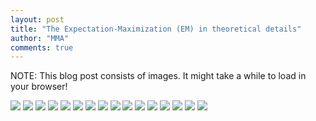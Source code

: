 ```yaml
---
layout: post
title: "The Expectation-Maximization (EM) in theoretical details"
author: "MMA"
comments: true
---
```


NOTE: This blog post consists of images. It might take a while to load in your browser!

![](https://github.com/mmuratarat/mmuratarat.github.io/blob/master/_posts/images/DOC111319-11132019140510-01.png?raw=true)
![](https://github.com/mmuratarat/mmuratarat.github.io/blob/master/_posts/images/DOC111319-11132019140510-02.png?raw=true)
![](https://github.com/mmuratarat/mmuratarat.github.io/blob/master/_posts/images/DOC111319-11132019140510-03.png?raw=true)
![](https://github.com/mmuratarat/mmuratarat.github.io/blob/master/_posts/images/DOC111319-11132019140510-04.png?raw=true)
![](https://github.com/mmuratarat/mmuratarat.github.io/blob/master/_posts/images/DOC111319-11132019140510-05.png?raw=true)
![](https://github.com/mmuratarat/mmuratarat.github.io/blob/master/_posts/images/DOC111319-11132019140510-06.png?raw=true)
![](https://github.com/mmuratarat/mmuratarat.github.io/blob/master/_posts/images/DOC111319-11132019140510-07.png?raw=true)
![](https://github.com/mmuratarat/mmuratarat.github.io/blob/master/_posts/images/DOC111319-11132019140510-08.png?raw=true)
![](https://github.com/mmuratarat/mmuratarat.github.io/blob/master/_posts/images/DOC111319-11132019140510-09.png?raw=true)
![](https://github.com/mmuratarat/mmuratarat.github.io/blob/master/_posts/images/DOC111319-11132019140510-10.png?raw=true)
![](https://github.com/mmuratarat/mmuratarat.github.io/blob/master/_posts/images/DOC111319-11132019140510-11.png?raw=true)
![](https://github.com/mmuratarat/mmuratarat.github.io/blob/master/_posts/images/DOC111319-11132019140510-12.png?raw=true)
![](https://github.com/mmuratarat/mmuratarat.github.io/blob/master/_posts/images/DOC111319-11132019140510-13.png?raw=true)
![](https://github.com/mmuratarat/mmuratarat.github.io/blob/master/_posts/images/DOC111319-11132019140510-14.png?raw=true)
![](https://github.com/mmuratarat/mmuratarat.github.io/blob/master/_posts/images/DOC111319-11132019140510-15.png?raw=true)
![](https://github.com/mmuratarat/mmuratarat.github.io/blob/master/_posts/images/DOC111319-11132019140510-16.png?raw=true)
